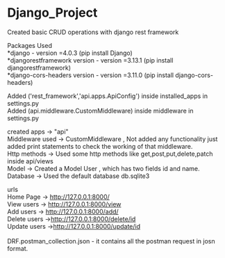 # Django_Project
Created basic CRUD operations with django rest framework <br />

Packages Used <br />
  *django                      - version =4.0.3   (pip install Django)<br />
  *djangorestframework version - version =3.13.1  (pip install djangorestframework) <br />
  *django-cors-headers version - version =3.11.0  (pip install django-cors-headers) <br />

Added ('rest_framework','api.apps.ApiConfig') inside installed_apps in settings.py<br />
Added (api.middleware.CustomMiddleware) inside middleware in settings.py<br />

created apps    -> "api"<br />
Middleware used -> CustomMiddleware , Not added any functionality just added print statements to check the working of that middleware.<br />
Http methods    -> Used some http methods like get,post,put,delete,patch inside api/views<br />
Model           -> Created a Model User , which has two fields id and name.<br />
Database        -> Used the default database db.sqlite3<br />

urls<br />
  Home Page ->  http://127.0.0.1:8000/ <br />
  View users -> http://127.0.0.1:8000/view <br />
  Add users  -> http://127.0.0.1:8000/add/ <br />
  Delete users ->http://127.0.0.1:8000/delete/id <br />
  Update users ->http://127.0.0.1:8000/update/id <br />
<br />
DRF.postman_collection.json - it contains all the postman request in josn format.
